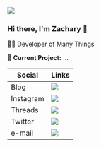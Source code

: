 <!-- <img align="right" src="https://github-readme-stats.vercel.app/api?username=codentacos&show_icons=true&theme=dracula&count_private=true"> -->
<!-- ![](http://github-profile-summary-cards.vercel.app/api/cards/profile-details?username=codentacos&theme=calm) -->
![](http://github-profile-summary-cards.vercel.app/api/cards/stats?username=codentacos&theme=vue)

### Hi there, I'm Zachary 👋

👨‍💻 Developer of Many Things
  
🚧 **Current Project:** ...

<!--[![Blog](https://img.shields.io/static/v1?label=Blog&message=%20&color=blueviolet&logo=Jekyll&style=flat&logoColor=white)](https://www.zachcodes.xyz/)
[![Instagram](https://img.shields.io/static/v1?label=Instagram&message=%20&color=orange&logo=Instagram&style=flat&logoColor=white)](https://www.instagram.com/zach_codes/)
[![Twitter](https://img.shields.io/static/v1?label=Twitter&message=%20&color=1b81c1&logo=Twitter&style=flat&logoColor=white)](https://twitter.com/codeNtacos)
[![e-mail](https://img.shields.io/static/v1?label=e-mail&message=%20&color=green&logo=gmail&style=flat&logoColor=white)](mailto:nelsonz2021@gmail.com) -->

| Social  | Links |
| ------------- | ------------- |
| Blog  | [![](https://img.shields.io/static/v1?label=Blog&message=%20&color=blueviolet&logo=Jekyll&style=flat&logoColor=white)](https://www.zachcodes.xyz/)  |
| Instagram  | [![](https://img.shields.io/static/v1?label=Instagram&message=%20&color=orange&logo=Instagram&style=flat&logoColor=white)](https://www.instagram.com/zach_codes/)  |
| Threads  | [![](https://img.shields.io/static/v1?label=Threads&message=%20&color=magenta&logo=Threads&style=flat&logoColor=white)](https://www.threads.net/@zach_codes)  |
| Twitter  | [![](https://img.shields.io/static/v1?label=Twitter&message=%20&color=1b81c1&logo=Twitter&style=flat&logoColor=white)](https://twitter.com/codeNtacos)  |
| e-mail  | [![](https://img.shields.io/static/v1?label=e-mail&message=%20&color=green&logo=gmail&style=flat&logoColor=white)](mailto:nelsonz2021@gmail.com)  |
  



<!--
**codentacos/codentacos** is a ✨ _special_ ✨ repository because its `README.md` (this file) appears on your GitHub profile.

Here are some ideas to get you started:

- 🔭 I’m currently working on ...
- 🌱 I’m currently learning ...
- 👯 I’m looking to collaborate on ...
- 🤔 I’m looking for help with ...
- 💬 Ask me about ...
- 📫 How to reach me: ...
- 😄 Pronouns: ...
- ⚡ Fun fact: ...
-->
